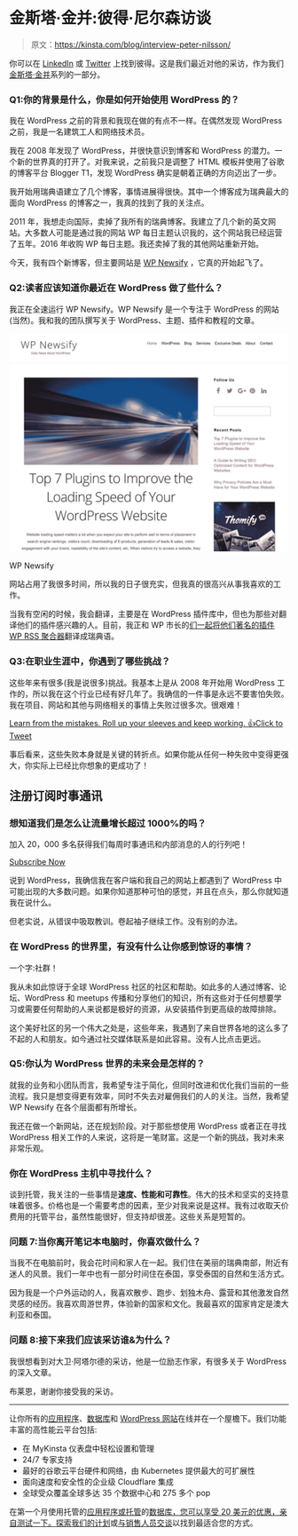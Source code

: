 # 金斯塔·金并:彼得·尼尔森访谈

> 原文：<https://kinsta.com/blog/interview-peter-nilsson/>

你可以在 [LinkedIn](https://www.linkedin.com/in/peter-nilsson-0582a723/) 或 [Twitter](https://twitter.com/PeterMNilsson) 上找到彼得。这是我们最近对他的采访，作为我们[金斯塔·金并](https://kinsta.com/?post_type=post&s=kingpin)系列的一部分。

### Q1:你的背景是什么，你是如何开始使用 WordPress 的？

我在 WordPress 之前的背景和我现在做的有点不一样。在偶然发现 WordPress 之前，我是一名建筑工人和网络技术员。

我在 2008 年发现了 WordPress，并很快意识到博客和 WordPress 的潜力。一个新的世界真的打开了。对我来说，之前我只是调整了 HTML 模板并使用了谷歌的博客平台 Blogger T1，发现 WordPress 确实是朝着正确的方向迈出了一步。

我开始用瑞典语建立了几个博客，事情进展得很快。其中一个博客成为瑞典最大的面向 WordPress 的博客之一，我真的找到了我的关注点。

2011 年，我想走向国际，卖掉了我所有的瑞典博客。我建立了几个新的英文网站。大多数人可能是通过我的网站 WP 每日主题认识我的，这个网站我已经运营了五年。2016 年收购 WP 每日主题。我还卖掉了我的其他网站重新开始。

今天，我有四个新博客，但主要网站是 [WP Newsify](https://wpnewsify.com/) ，它真的开始起飞了。

### Q2:读者应该知道你最近在 WordPress 做了些什么？

我正在全速运行 WP Newsify。WP Newsify 是一个专注于 WordPress 的网站(当然)。我和我的团队撰写关于 WordPress、主题、插件和教程的文章。

[![WP Newsify](img/b63bd0eafc01452bb109480b371d1e70.png)](https://wpnewsify.com/)

WP Newsify



网站占用了我很多时间，所以我的日子很充实，但我真的很高兴从事我喜欢的工作。

当我有空闲的时候，我会翻译，主要是在 WordPress 插件库中，但也为那些对翻译他们的插件感兴趣的人。目前，我正和 WP 市长的[们一起将他们著名的插件](https://kinsta.com/blog/interview-with-wp-mayor/) [WP RSS 聚合器](https://wordpress.org/plugins/wp-rss-aggregator/)翻译成瑞典语。

### Q3:在职业生涯中，你遇到了哪些挑战？

这些年来有很多(我是说很多)挑战。我基本上是从 2008 年开始用 WordPress 工作的，所以我在这个行业已经有好几年了。我确信的一件事是永远不要害怕失败。我在项目、网站和其他与网络相关的事情上失败过很多次。很艰难！

[Learn from the mistakes. Roll up your sleeves and keep working. 👍Click to Tweet](https://twitter.com/intent/tweet?url=https%3A%2F%2Fkinsta.com%2Fblog%2Finterview-peter-nilsson%2F&via=kinsta&text=Learn+from+the+mistakes.+Roll+up+your+sleeves+and+keep+working.+%F0%9F%91%8D&hashtags=startup%2Centrepreneur)

事后看来，这些失败本身就是关键的转折点。如果你能从任何一种失败中变得更强大，你实际上已经比你想象的更成功了！

## 注册订阅时事通讯



### 想知道我们是怎么让流量增长超过 1000%的吗？

加入 20，000 多名获得我们每周时事通讯和内部消息的人的行列吧！

[Subscribe Now](#newsletter)

说到 WordPress，我确信我在客户端和我自己的网站上都遇到了 WordPress 中可能出现的大多数问题。如果你知道那种可怕的感觉，并且在点头，那么你就知道我在说什么。

但老实说，从错误中吸取教训。卷起袖子继续工作。没有别的办法。

### 在 WordPress 的世界里，有没有什么让你感到惊讶的事情？

一个字:社群！

我从未如此惊讶于全球 WordPress 社区的社区和帮助。如此多的人通过博客、论坛、WordPress 和 meetups 传播和分享他们的知识，所有这些对于任何想要学习或需要任何帮助的人来说都是极好的资源，从安装插件到更高级的故障排除。

这个美好社区的另一个伟大之处是，这些年来，我遇到了来自世界各地的这么多了不起的人和朋友。如今通过社交媒体联系是如此容易。没有人比点击更远。

### Q5:你认为 WordPress 世界的未来会是怎样的？

就我的业务和小团队而言，我希望专注于简化，但同时改进和优化我们当前的一些流程。我只是想变得更有效率，同时不失去对雇佣我们的人的关注。当然，我希望 WP Newsify 在各个层面都有所增长。

我还在做一个新网站，还在规划阶段。对于那些想使用 WordPress 或者正在寻找 WordPress 相关工作的人来说，这将是一笔财富。这是一个新的挑战，我对未来非常乐观。

### 你在 WordPress 主机中寻找什么？

谈到托管，我关注的一些事情是**速度、性能和可靠性**。伟大的技术和坚实的支持意味着很多。价格也是一个需要考虑的因素，至少对我来说是这样。我有过收取天价费用的托管平台，虽然性能很好，但支持却很差。这些关系是短暂的。

### 问题 7:当你离开笔记本电脑时，你喜欢做什么？

当我不在电脑前时，我会花时间和家人在一起。我们住在美丽的瑞典南部，附近有迷人的风景。我们一年中也有一部分时间住在泰国，享受泰国的自然和生活方式。

因为我是一个户外运动的人，我喜欢散步、跑步、划独木舟、露营和其他激发自然灵感的经历。我喜欢周游世界，体验新的国家和文化。我最喜欢的国家肯定是澳大利亚和泰国。

### 问题 8:接下来我们应该采访谁&为什么？

我很想看到对大卫·阿塔尔德的采访，他是一位励志作家，有很多关于 WordPress 的深入文章。

布莱恩，谢谢你接受我的采访。

* * *

让你所有的[应用程序](https://kinsta.com/application-hosting/)、[数据库](https://kinsta.com/database-hosting/)和 [WordPress 网站](https://kinsta.com/wordpress-hosting/)在线并在一个屋檐下。我们功能丰富的高性能云平台包括:

*   在 MyKinsta 仪表盘中轻松设置和管理
*   24/7 专家支持
*   最好的谷歌云平台硬件和网络，由 Kubernetes 提供最大的可扩展性
*   面向速度和安全性的企业级 Cloudflare 集成
*   全球受众覆盖全球多达 35 个数据中心和 275 多个 pop

在第一个月使用托管的[应用程序或托管](https://kinsta.com/application-hosting/)的[数据库，您可以享受 20 美元的优惠，亲自测试一下。探索我们的](https://kinsta.com/database-hosting/)[计划](https://kinsta.com/plans/)或[与销售人员交谈](https://kinsta.com/contact-us/)以找到最适合您的方式。